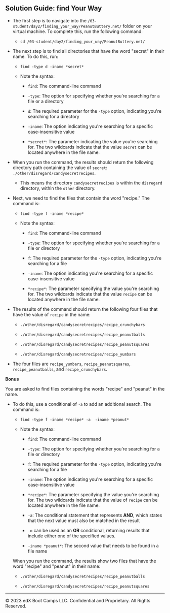 ## Solution Guide: find Your Way

- The first step is to navigate into the `/03-student/day2/finding_your_way/PeanutButtery.net/` folder on your virtual machine. To complete this, run the following command:
 
  - `cd /03-student/day2/finding_your_way/PeanutButtery.net/`
       
- The next step is to find all directories that have the word "secret" in their name. To do this, run:

   - `find -type d -iname *secret*`
  
   - Note the syntax:

      - `find`: The command-line command

      - `-type`: The option for specifying whether you're searching for a file or a directory

      - `d`: The required parameter for the  `-type` option, indicating you're searching for a directory

      - `-iname`: The option indicating you're searching for a specific case-insensitive value

      - `*secret*`: The parameter indicating the value you're searching for. The two wildcards indicate that the value `secret` can be located anywhere in the file name.
    
- When you run the command, the results should return the following directory path containing the value of `secret`: `./other/disregard/candysecretrecipes`.
      
    - This means the directory `candysecretrecipes` is within the `disregard` directory, within the `other` directory.
    
- Next, we need to find the files that contain the word "recipe." The command is:

  - `find -type f -iname *recipe*`
     
  - Note the syntax:

     - `find`: The command-line command

     - `-type`: The option for specifying whether you're searching for a file or directory

     - `f`: The required parameter for the  `-type` option, indicating you're searching for a file

     - `-iname`: The option indicating you're searching for a specific case-insensitive value

     - `*recipe*`: The parameter specifying the value you're searching for. The two wildcards indicate that the value `recipe` can be located anywhere in the file name.    
     
- The results of the command should return the following four files that have the value of `recipe` in the name:  
     
     - `./other/disregard/candysecretrecipes/recipe_crunchybars`

     - `./other/disregard/candysecretrecipes/recipe_peanutballs`

     - `./other/disregard/candysecretrecipes/recipe_peanutsquares`

     - `./other/disregard/candysecretrecipes/recipe_yumbars`
     
- The four files are `recipe_yumbars`, `recipe_peanutsquares`, `recipe_peanutballs`, and `recipe_crunchybars`.  

**Bonus**

You are asked to find files containing the words "recipe" and "peanut" in the name.

- To do this, use a conditional of `-a` to add an additional search. The command is:

  - `find -type f -iname *recipe* -a  -iname *peanut*`
 
  - Note the syntax: 

     - `find`: The command-line command

     - `-type`: The option for specifying whether you're searching for a file or directory

     - `f`: The required parameter for the  `-type` option, indicating you're searching for a file

     - `-iname`: The option indicating you're searching for a specific case-insensitive value

     - `*recipe*`: The parameter specifying the value you're searching for. The two wildcards indicate that the value of `recipe` can be located anywhere in the file name.      

     - `-a`: The conditional statement that represents **AND**, which states that the next value must also be matched in the result 

      - `-o` can be used as an **OR** conditional, returning results that include either one of the specified values.

     -  `-iname *peanut*`: The second value that needs to be found in a file name
  
  When you run the command, the results show two files that have the word "recipe" and "peanut" in their name:
  
     - `./other/disregard/candysecretrecipes/recipe_peanutballs`

     - `./other/disregard/candysecretrecipes/recipe_peanutsquares`

---

&copy; 2023 edX Boot Camps LLC. Confidential and Proprietary. All Rights Reserved.
